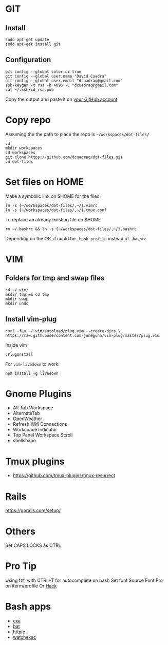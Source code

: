 # GIT
## Install
```shell
sudo apt-get update
sudo apt-get install git
```
## Configuration
```shell
git config --global color.ui true
git config --global user.name "David Cuadra"
git config --global user.email "dcuadraq@gmail.com"
ssh-keygen -t rsa -b 4096 -C "dcuadraq@gmail.com"
cat ~/.ssh/id_rsa.pub
```
Copy the output and paste it on [your GitHub account](https://github.com/settings/keys)

# Copy repo

Assuming the the path to place the repo is `~/workspaces/dot-files/`

```shell
cd 
mkdir workspaces
cd workspaces
git clone https://github.com/dcuadraq/dot-files.git
cd dot-files
```

# Set files on HOME

Make a symbolic link on $HOME for the files
```shell
ln -s {~/workspaces/dot-files/,~/}.vimrc
ln -s {~/workspaces/dot-files/,~/}.tmux.conf
```
To replace an already existing file on $HOME
```shell
rm ~/.bashrc && ln -s {~/workspaces/dot-files/,~/}.bashrc
```
Depending on the OS, it could be `.bash_profile` instead of `.bashrc`

# VIM
## Folders for tmp and swap files
```shell
cd ~/.vim/
mkdir tmp && cd tmp
mkdir swap
mkdir undo
```

## Install vim-plug
`curl -fLo ~/.vim/autoload/plug.vim --create-dirs \
    https://raw.githubusercontent.com/junegunn/vim-plug/master/plug.vim`

Inside vim
```vim
:PlugInstall
```

For `vim-livedown` to work:
```
npm install -g livedown
```

# Gnome Plugins
* Alt Tab Workspace
* AlternateTab
* OpenWeather
* Refresh Wifi Connections
* Workspace Indicator
* Top Panel Workspace Scroll
* shellshape

# Tmux plugins
* https://github.com/tmux-plugins/tmux-resurrect

# Rails
https://gorails.com/setup/

# Others
Set CAPS LOCKS as CTRL

# Pro Tip
Using fzf, with CTRL+T for autocomplete on bash
Set font Source Font Pro on iterm/profile
Or [Hack](https://github.com/source-foundry/Hack)

# Bash apps
* [exa](https://github.com/ogham/exa)
* [bat](https://github.com/sharkdp/bat)
* [httpie](https://github.com/jakubroztocil/httpie)
* [watchexec](https://github.com/watchexec/watchexec)
